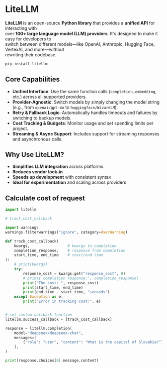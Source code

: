 # LiteLLM


**LiteLLM** is an open-source **Python library** that provides a **unified API** for interacting with  
over **100+ large language model (LLM) providers**. It's designed to make it easy for developers to  
switch between different models—like OpenAI, Anthropic, Hugging Face, VertexAI, and more—without  
rewriting their codebase.

```bash
pip install litellm
```

## Core Capabilities

- **Unified Interface**: Use the same function calls (`completion`, `embedding`, etc.) across all supported providers.
- **Provider-Agnostic**: Switch models by simply changing the model string (e.g., from `openai/gpt-4o` to `huggingface/WizardLM`).
- **Retry & Fallback Logic**: Automatically handles timeouts and failures by switching to backup models.
- **Cost Tracking & Budgets**: Monitor usage and set spending limits per project.
- **Streaming & Async Support**: Includes support for streaming responses and asynchronous calls.


## Why Use LiteLLM?

- **Simplifies LLM integration** across platforms
- **Reduces vendor lock-in**
- **Speeds up development** with consistent syntax
- **Ideal for experimentation** and scaling across providers



## Calculate cost of request

```python
import litellm

# track_cost_callback

import warnings
warnings.filterwarnings("ignore", category=UserWarning)

def track_cost_callback(
    kwargs,                 # kwargs to completion
    completion_response,    # response from completion
    start_time, end_time    # start/end time
):
    # print(kwargs)
    try:
        response_cost = kwargs.get("response_cost", 0)
        # print('completion response:', completion_response)
        print("The cost: ", response_cost)
        print(start_time, end_time)
        print(end_time - start_time, "seconds")
    except Exception as e:
        print("Error in tracking cost:", e)


# set custom callback function
litellm.success_callback = [track_cost_callback]

response = litellm.completion(
    model="deepseek/deepseek-chat",
    messages=[
        {"role": "user", "content": "What is the capital of Slovakia?"}
    ],
)

print(response.choices[0].message.content)
```
